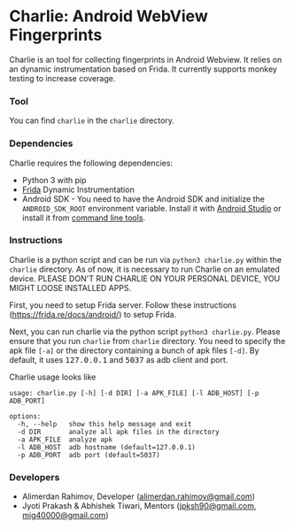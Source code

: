 <!-- Prerequisites for running the Automatic Hybrid Application Test Tool:
1.You need to download the apps. 
 We downloaded our apps from the Androzoo dataset[https://androzoo.uni.lu/].
2.Frida server must be installed on the device. 
 Please refer to the official frida website to install on your device[https://frida.re/docs/android/].
3.Change the localization of the applications folder in Automatedtesting.py.
  The $path variable contains information about the location of the applications to be tested. After testing applications, they are 
  are moved to the folder $path1. 

Once the prerequisites are met, the dynamic toolkit is ready to run. 

$ py automatedtesting.py 


It creates a user_agents.csv file that contains package names, urls, user headers, and user agent strings.

The DatasetAnalyzer.py script analyzes the resulting dataset, grouping it for unencrypted traffic, user agent strings 
by their similarity, as well as by the number of unique packets from which we obtained the data.

$ py DatasetAnalyzer.py -->

# Charlie: Android WebView Fingerprints

Charlie is an tool for collecting fingerprints in Android Webview. It relies on an dynamic instrumentation based on Frida. It currently supports monkey testing to increase coverage.

### Tool
You can find `charlie` in the `charlie` directory.
### Dependencies

Charlie requires the following dependencies:
- Python 3 with pip
- [Frida](https://frida.re) Dynamic Instrumentation
- Android SDK - You need to have the Android SDK and initialize the `ANDROID_SDK_ROOT` environment variable. Install it with [Android Studio](https://developer.android.com/studio) or install it from [command line tools](https://developer.android.com/studio/command-line).

### Instructions
Charlie is a python script and can be run via `python3 charlie.py` within the `charlie` directory. As of now, it is necessary to run Charlie on an emulated device. PLEASE DON'T RUN CHARLIE ON YOUR PERSONAL DEVICE, YOU MIGHT LOOSE INSTALLED APPS.

First, you need to setup Frida server. Follow these instructions (https://frida.re/docs/android/) to setup Frida. 

Next, you can run charlie via the python script `python3 charlie.py`. Please ensure that you run `charlie` from `charlie` directory. You need to specify the apk file `[-a]` or the directory containing a bunch of apk files `[-d]`. By default, it uses <tt>127.0.0.1</tt> and <tt>5037</tt> as adb client and port. 

Charlie usage looks like

```shell
usage: charlie.py [-h] [-d DIR] [-a APK_FILE] [-l ADB_HOST] [-p ADB_PORT]

options:
  -h, --help   show this help message and exit
  -d DIR       analyze all apk files in the directory
  -a APK_FILE  analyze apk
  -l ADB_HOST  adb hostname (default=127.0.0.1)
  -p ADB_PORT  adb port (default=5037)
 ```
 
### Developers

- Alimerdan Rahimov, Developer (alimerdan.rahimov@gmail.com)
- Jyoti Prakash & Abhishek Tiwari, Mentors (jpksh90@gmail.com, mig40000@gmail.com)



